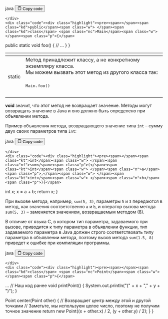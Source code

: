 <div class="code-element">
    <div class="lang-line">
        <text>java</text>
        <button class="copy-button"
        onclick="copyCode(this)">
    <svg stroke="currentColor"
         fill="none"
         stroke-width="2"
         viewBox="0 0 24 24"
         stroke-linecap="round"
         stroke-linejoin="round"
         class="h-4 w-4"
         height="1em"
         width="1em"
         xmlns="http://www.w3.org/2000/svg">
        <path d="M16 4h2a2 2 0 0 1 2 2v14a2 2 0 0 1-2 2H6a2 2 0 0 1-2-2V6a2 2 0 0 1 2-2h2"></path>
        <rect x="8" y="2" width="8" height="4" rx="1" ry="1"></rect>
    </svg>
    <text>Copy code</text>
</button>

    </div>
    <div class="code"><div class="highlight"><pre><span></span><span class="kd">public</span><span class="w"> </span><span class="kd">class</span> <span class="nc">Main</span><span class="w"> </span><span class="p">{</span>
<span class="w">    </span><span class="kd">public</span><span class="w"> </span><span class="kd">static</span><span class="w"> </span><span class="kt">void</span><span class="w"> </span><span class="nf">foo</span><span class="p">()</span><span class="w"> </span><span class="p">{</span>
<span class="w">        </span><span class="c1">// ...</span>
<span class="w">    </span><span class="p">}</span>
<span class="p">}</span>
</pre></div></div>
</div>

<table>
<thead>
<tr>
<th></th>
<th></th>
</tr>
</thead>
<tbody>
<tr>
<td>static</td>
<td>Метод принадлежит классу, а не конкретному экземпляру класса.<br>Мы можем вызвать этот метод из другого класса так: <div class="code" style="border-radius:.375rem .375rem;"><div class="highlight"><pre><div class="highlight"><pre><span></span><span class="n">Main</span><span class="p">.</span><span class="na">foo</span><span class="p">()</span><br></pre></div></pre></div></div></td>
</tr>
</tbody>
</table>
<p><strong>void</strong> значит, что этот метод не возвращает значение.
Методы могут возвращать значение в Java и оно должно быть определено при объявлении метода.</p>
<p>Пример объявления метода, возвращающего значение типа <code>int</code> – сумму двух своих параметров типа <code>int</code>:</p>
<div class="code-element">
    <div class="lang-line">
        <text>java</text>
        <button class="copy-button"
        onclick="copyCode(this)">
    <svg stroke="currentColor"
         fill="none"
         stroke-width="2"
         viewBox="0 0 24 24"
         stroke-linecap="round"
         stroke-linejoin="round"
         class="h-4 w-4"
         height="1em"
         width="1em"
         xmlns="http://www.w3.org/2000/svg">
        <path d="M16 4h2a2 2 0 0 1 2 2v14a2 2 0 0 1-2 2H6a2 2 0 0 1-2-2V6a2 2 0 0 1 2-2h2"></path>
        <rect x="8" y="2" width="8" height="4" rx="1" ry="1"></rect>
    </svg>
    <text>Copy code</text>
</button>

    </div>
    <div class="code"><div class="highlight"><pre><span></span><span class="kt">int</span><span class="w"> </span><span class="nf">sum</span><span class="p">(</span><span class="kt">int</span><span class="w"> </span><span class="n">a</span><span class="p">,</span><span class="w"> </span><span class="kt">int</span><span class="w"> </span><span class="n">b</span><span class="p">){</span>
<span class="w">      </span><span class="kt">int</span><span class="w"> </span><span class="n">x</span><span class="p">;</span>
<span class="w">      </span><span class="n">x</span><span class="w"> </span><span class="o">=</span><span class="w"> </span><span class="n">a</span><span class="w"> </span><span class="o">+</span><span class="w"> </span><span class="n">b</span><span class="p">;</span>
<span class="w">      </span><span class="k">return</span><span class="w"> </span><span class="n">x</span><span class="p">;</span>
<span class="p">}</span>
</pre></div></div>
</div>

<p>При вызове метода, например, <code>sum(5, 3)</code>, параметры <code>5</code> и <code>3</code> передаются в метод, как значения соответственно <code>a</code> и <code>b</code>,
и оператор вызова метода <code>sum(5, 3)</code> – заменяется значением, возвращаемым методом (8).</p>
<p>В отличие от языка C, в котором тип параметра, задаваемого при вызове, приводится к типу параметра в объявлении функции,
тип задаваемого параметра в Java должен строго соответствовать типу параметра в объявлении метода,
поэтому вызов метода <code>sum(1.5, 8)</code> приведет к ошибке при компиляции программы.</p>
<div class="code-element">
    <div class="lang-line">
        <text>java</text>
        <button class="copy-button"
        onclick="copyCode(this)">
    <svg stroke="currentColor"
         fill="none"
         stroke-width="2"
         viewBox="0 0 24 24"
         stroke-linecap="round"
         stroke-linejoin="round"
         class="h-4 w-4"
         height="1em"
         width="1em"
         xmlns="http://www.w3.org/2000/svg">
        <path d="M16 4h2a2 2 0 0 1 2 2v14a2 2 0 0 1-2 2H6a2 2 0 0 1-2-2V6a2 2 0 0 1 2-2h2"></path>
        <rect x="8" y="2" width="8" height="4" rx="1" ry="1"></rect>
    </svg>
    <text>Copy code</text>
</button>

    </div>
    <div class="code"><div class="highlight"><pre><span></span><span class="kd">class</span> <span class="nc">Point</span><span class="w"> </span><span class="p">{</span>
<span class="w">    </span><span class="p">...</span><span class="w"> </span><span class="c1">// Наш код ранее</span>
<span class="w">    </span><span class="kt">void</span><span class="w"> </span><span class="nf">printPoint</span><span class="p">()</span><span class="w"> </span><span class="p">{</span>
<span class="w">        </span><span class="n">System</span><span class="p">.</span><span class="na">out</span><span class="p">.</span><span class="na">println</span><span class="p">(</span><span class="s">&quot;(&quot;</span><span class="w"> </span><span class="o">+</span><span class="w"> </span><span class="n">x</span><span class="w"> </span><span class="o">+</span><span class="w"> </span><span class="s">&quot;,&quot;</span><span class="w"> </span><span class="o">+</span><span class="w"> </span><span class="n">y</span><span class="w"> </span><span class="o">+</span><span class="w"> </span><span class="s">&quot;)&quot;</span><span class="p">);</span>
<span class="w">    </span><span class="p">}</span>

<span class="w">    </span><span class="n">Point</span><span class="w"> </span><span class="nf">center</span><span class="p">(</span><span class="n">Point</span><span class="w"> </span><span class="n">other</span><span class="p">)</span><span class="w"> </span><span class="p">{</span>
<span class="w">        </span><span class="c1">// Возвращает центр между этой и другой точками</span>
<span class="w">        </span><span class="c1">// Заметьте, мы используем целое число, поэтому не получим точное значение</span>
<span class="w">        </span><span class="k">return</span><span class="w"> </span><span class="k">new</span><span class="w"> </span><span class="n">Point</span><span class="p">((</span><span class="n">x</span><span class="w"> </span><span class="o">+</span><span class="w"> </span><span class="n">other</span><span class="p">.</span><span class="na">x</span><span class="p">)</span><span class="w"> </span><span class="o">/</span><span class="w"> </span><span class="mi">2</span><span class="p">,</span><span class="w"> </span><span class="p">(</span><span class="n">y</span><span class="w"> </span><span class="o">+</span><span class="w"> </span><span class="n">other</span><span class="p">.</span><span class="na">y</span><span class="p">)</span><span class="w"> </span><span class="o">/</span><span class="w"> </span><span class="mi">2</span><span class="p">);</span>
<span class="w">    </span><span class="p">}</span>
<span class="p">}</span>
</pre></div></div>
</div>